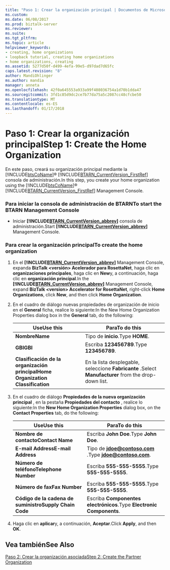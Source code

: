```yaml
---
title: "Paso 1: Crear la organización principal | Documentos de Microsoft"
ms.custom: 
ms.date: 06/08/2017
ms.prod: biztalk-server
ms.reviewer: 
ms.suite: 
ms.tgt_pltfrm: 
ms.topic: article
helpviewer_keywords:
- creating, home organizations
- loopback tutorial, creating home organizations
- home organizations, creating
ms.assetid: 5277d50f-d499-4efa-99e5-d97dad7d65fc
caps.latest.revision: "8"
author: MandiOhlinger
ms.author: mandia
manager: anneta
ms.openlocfilehash: 42f0a645553a933a99f408036754a1d70b1dda47
ms.sourcegitcommit: 3fd1c85d9dc2ce7b77da75a5c2087cc48cfcbe50
ms.translationtype: MT
ms.contentlocale: es-ES
ms.lasthandoff: 01/17/2018
---
```

# <a name="step-1-create-the-home-organization"></a><span data-ttu-id="277e4-102">Paso 1: Crear la organización principal</span><span class="sxs-lookup"><span data-stu-id="277e4-102">Step 1: Create the Home Organization</span></span>
<span data-ttu-id="277e4-103">En este paso, creará su organización principal mediante la [!INCLUDE[btsCoName](../../includes/btsconame-md.md)]® [!INCLUDE[BTARN_CurrentVersion_FirstRef](../../includes/btarn-currentversion-firstref-md.md)] consola de administración.</span><span class="sxs-lookup"><span data-stu-id="277e4-103">In this step, you create your home organization using the [!INCLUDE[btsCoName](../../includes/btsconame-md.md)]® [!INCLUDE[BTARN_CurrentVersion_FirstRef](../../includes/btarn-currentversion-firstref-md.md)] Management Console.</span></span>  
  
### <a name="to-start-the-btarn-management-console"></a><span data-ttu-id="277e4-104">Para iniciar la consola de administración de BTARN</span><span class="sxs-lookup"><span data-stu-id="277e4-104">To start the BTARN Management Console</span></span>  
  
-   <span data-ttu-id="277e4-105">Iniciar  **[!INCLUDE[BTARN_CurrentVersion_abbrev](../../includes/btarn-currentversion-abbrev-md.md)]**  consola de administración.</span><span class="sxs-lookup"><span data-stu-id="277e4-105">Start **[!INCLUDE[BTARN_CurrentVersion_abbrev](../../includes/btarn-currentversion-abbrev-md.md)]** Management Console.</span></span>  
  
### <a name="to-create-the-home-organization"></a><span data-ttu-id="277e4-106">Para crear la organización principal</span><span class="sxs-lookup"><span data-stu-id="277e4-106">To create the home organization</span></span>  
  
1.  <span data-ttu-id="277e4-107">En el  **[!INCLUDE[BTARN_CurrentVersion_abbrev](../../includes/btarn-currentversion-abbrev-md.md)]**  Management Console, expanda **BizTalk \<versión\> Acelerador para RosettaNet**, haga clic en **organizaciones principales**, haga clic en **New**y, a continuación, haga clic en **organización principal**.</span><span class="sxs-lookup"><span data-stu-id="277e4-107">In the **[!INCLUDE[BTARN_CurrentVersion_abbrev](../../includes/btarn-currentversion-abbrev-md.md)]** Management Console, expand **BizTalk \<version\> Accelerator for RosettaNet**, right-click **Home Organizations**, click **New**, and then click **Home Organization**.</span></span>  
  
2.  <span data-ttu-id="277e4-108">En el cuadro de diálogo nuevas propiedades de organización de inicio en el **General** ficha, realice lo siguiente:</span><span class="sxs-lookup"><span data-stu-id="277e4-108">In the New Home Organization Properties dialog box in the **General** tab, do the following:</span></span>  
  
    |<span data-ttu-id="277e4-109">Use</span><span class="sxs-lookup"><span data-stu-id="277e4-109">Use this</span></span>|<span data-ttu-id="277e4-110">Para</span><span class="sxs-lookup"><span data-stu-id="277e4-110">To do this</span></span>|  
    |--------------|----------------|  
    |<span data-ttu-id="277e4-111">**Nombre**</span><span class="sxs-lookup"><span data-stu-id="277e4-111">**Name**</span></span>|<span data-ttu-id="277e4-112">Tipo de **inicio**.</span><span class="sxs-lookup"><span data-stu-id="277e4-112">Type **HOME**.</span></span>|  
    |<span data-ttu-id="277e4-113">**GBI**</span><span class="sxs-lookup"><span data-stu-id="277e4-113">**GBI**</span></span>|<span data-ttu-id="277e4-114">Escriba **123456789**.</span><span class="sxs-lookup"><span data-stu-id="277e4-114">Type **123456789**.</span></span>|  
    |<span data-ttu-id="277e4-115">**Clasificación de la organización principal**</span><span class="sxs-lookup"><span data-stu-id="277e4-115">**Home Organization Classification**</span></span>|<span data-ttu-id="277e4-116">En la lista desplegable, seleccione **Fabricante** .</span><span class="sxs-lookup"><span data-stu-id="277e4-116">Select **Manufacturer** from the drop-down list.</span></span>|  
  
3.  <span data-ttu-id="277e4-117">En el cuadro de diálogo **Propiedades de la nueva organización principal** , en la pestaña **Propiedades del contacto** , realice lo siguiente:</span><span class="sxs-lookup"><span data-stu-id="277e4-117">In the **New Home Organization Properties** dialog box, on the **Contact Properties** tab, do the following:</span></span>  
  
    |<span data-ttu-id="277e4-118">Use</span><span class="sxs-lookup"><span data-stu-id="277e4-118">Use this</span></span>|<span data-ttu-id="277e4-119">Para</span><span class="sxs-lookup"><span data-stu-id="277e4-119">To do this</span></span>|  
    |--------------|----------------|  
    |<span data-ttu-id="277e4-120">**Nombre de contacto**</span><span class="sxs-lookup"><span data-stu-id="277e4-120">**Contact Name**</span></span>|<span data-ttu-id="277e4-121">Escriba **John Doe**.</span><span class="sxs-lookup"><span data-stu-id="277e4-121">Type **John Doe**.</span></span>|  
    |<span data-ttu-id="277e4-122">**E-mail Address**</span><span class="sxs-lookup"><span data-stu-id="277e4-122">**E-mail Address**</span></span>|<span data-ttu-id="277e4-123">Tipo de  **jdoe@contoso.com** .</span><span class="sxs-lookup"><span data-stu-id="277e4-123">Type **jdoe@contoso.com**.</span></span>|  
    |<span data-ttu-id="277e4-124">**Número de teléfono**</span><span class="sxs-lookup"><span data-stu-id="277e4-124">**Telephone Number**</span></span>|<span data-ttu-id="277e4-125">Escriba **555-555-5555**.</span><span class="sxs-lookup"><span data-stu-id="277e4-125">Type **555-555-5555**.</span></span>|  
    |<span data-ttu-id="277e4-126">**Número de fax**</span><span class="sxs-lookup"><span data-stu-id="277e4-126">**Fax Number**</span></span>|<span data-ttu-id="277e4-127">Escriba **555-555-5555**.</span><span class="sxs-lookup"><span data-stu-id="277e4-127">Type **555-555-5555**.</span></span>|  
    |<span data-ttu-id="277e4-128">**Código de la cadena de suministro**</span><span class="sxs-lookup"><span data-stu-id="277e4-128">**Supply Chain Code**</span></span>|<span data-ttu-id="277e4-129">Escriba **Componentes electrónicos**.</span><span class="sxs-lookup"><span data-stu-id="277e4-129">Type **Electronic Components**.</span></span>|  
  
4.  <span data-ttu-id="277e4-130">Haga clic en **aplicar**y, a continuación, **Aceptar**.</span><span class="sxs-lookup"><span data-stu-id="277e4-130">Click **Apply**, and then **OK**.</span></span>  
  
## <a name="see-also"></a><span data-ttu-id="277e4-131">Vea también</span><span class="sxs-lookup"><span data-stu-id="277e4-131">See Also</span></span>  
 [<span data-ttu-id="277e4-132">Paso 2: Crear la organización asociada</span><span class="sxs-lookup"><span data-stu-id="277e4-132">Step 2: Create the Partner Organization</span></span>](../../adapters-and-accelerators/accelerator-rosettanet/step-2-create-the-partner-organization.md)